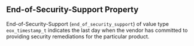 ## End-of-Security-Support Property

End-of-Security-Support (`end_of_security_support`) of value type `eox_timestamp_t` indicates the last day when the vendor
has committed to providing security remediations for the particular product.
